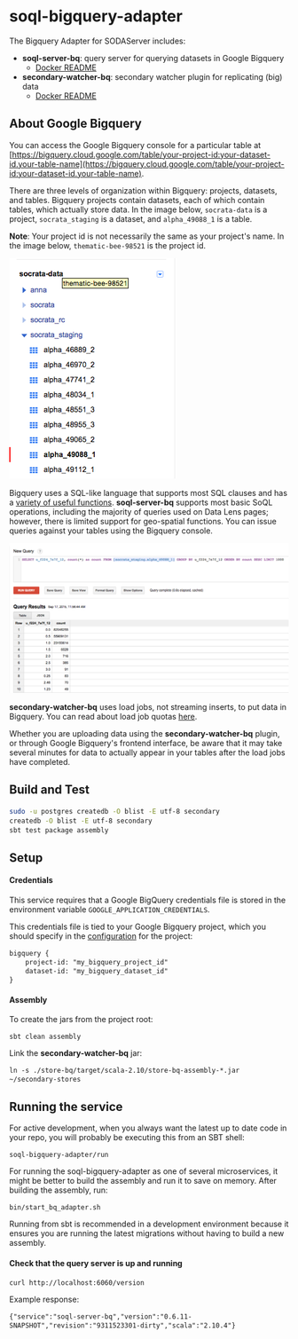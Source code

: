 soql-bigquery-adapter
=====================

The Bigquery Adapter for SODAServer includes:
- **soql-server-bq**: query server for querying datasets in Google Bigquery
  - [Docker README](https://github.com/socrata-platform/soql-bigquery-adapter/blob/master/soql-server-bq/docker/README.md)
- **secondary-watcher-bq**: secondary watcher plugin for replicating (big) data
  - [Docker README](https://github.com/socrata-platform/soql-bigquery-adapter/blob/master/store-bq/docker/README.md)

## About Google Bigquery

You can access the Google Bigquery console for a particular table at [https://bigquery.cloud.google.com/table/your-project-id:your-dataset-id.your-table-name](https://bigquery.cloud.google.com/table/your-project-id:your-dataset-id.your-table-name).

There are three levels of organization within Bigquery: projects, datasets, and tables. Bigquery projects contain datasets, each of which contain tables, which actually store data. In the image below, `socrata-data` is a project, `socrata_staging` is a dataset, and `alpha_49088_1` is a table.

**Note**: Your project id is not necessarily the same as your project's name. In the image below, `thematic-bee-98521` is the project id.

!["Bigquery project structure"](/images/project-hierarchy.png "")

Bigquery uses a SQL-like language that supports most SQL clauses and has a [variety of useful functions](https://cloud.google.com/bigquery/query-reference). **soql-server-bq** supports most basic SoQL operations, including the majority of queries used on Data Lens pages; however, there is limited support for geo-spatial functions. You can issue queries against your tables using the Bigquery console.

!["Query"](/images/query.png "")

**secondary-watcher-bq** uses load jobs, not streaming inserts, to put data in Bigquery. You can read about load job quotas [here](https://cloud.google.com/bigquery/quota-policy#import).

Whether you are uploading data using the **secondary-watcher-bq** plugin, or through Google Bigquery's frontend interface, be aware that it may take several minutes for data to actually appear in your tables after the load jobs have completed.

## Build and Test

```sh
sudo -u postgres createdb -O blist -E utf-8 secondary
createdb -O blist -E utf-8 secondary
sbt test package assembly
```

## Setup

#### Credentials

This service requires that a Google BigQuery credentials file is stored in the environment variable `GOOGLE_APPLICATION_CREDENTIALS`.

This credentials file is tied to your Google Bigquery project, which you should specify in the [configuration](https://github.com/socrata-platform/soql-bigquery-adapter/blob/master/soql-server-bq/src/main/resources/reference.conf) for the project:

```
bigquery {
    project-id: "my_bigquery_project_id"
    dataset-id: "my_bigquery_dataset_id"
}
```

#### Assembly

To create the jars from the project root:

```
sbt clean assembly
```

Link the **secondary-watcher-bq** jar:

```
ln -s ./store-bq/target/scala-2.10/store-bq-assembly-*.jar ~/secondary-stores
```


## Running the service

For active development, when you always want the latest up to date code in your repo, you will probably be executing this from an SBT shell:

    soql-bigquery-adapter/run

For running the soql-bigquery-adapter as one of several microservices, it might be better to build the assembly and run it to save on memory. After building the assembly, run:

    bin/start_bq_adapter.sh

Running from sbt is recommended in a development environment because it ensures you are running the latest migrations without having to build a new assembly.

#### Check that the query server is up and running

```
curl http://localhost:6060/version
```

Example response:

```
{"service":"soql-server-bq","version":"0.6.11-SNAPSHOT","revision":"9311523301-dirty","scala":"2.10.4"}
```

